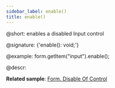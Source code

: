 ```yaml
---
sidebar_label: enable()
title: enable()
---          
```


@short: enables a disabled Input control

@signature: {'enable(): void;'}

@example:
form.getItem("input").enable();

@descr:

**Related sample**: [Form. Disable Of Control](https://snippet.dhtmlx.com/n0ndn215)
